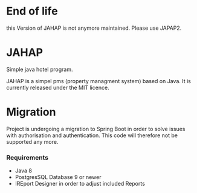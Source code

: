 # End of life
this Version of JAHAP is not anymore maintained. Please use JAPAP2. 

# JAHAP
Simple java hotel program.

JAHAP is a simpel pms (property managment system)  based on Java. It is currently released under the MIT licence.

# Migration
Project is undergoing a migration to Spring Boot in order to solve issues with authorisation and authentication. This code will therefore not be supported any more. 

### Requirements
- Java 8
- PostgresSQL Database 9 or newer
- IREport Designer in order to adjust included Reports





